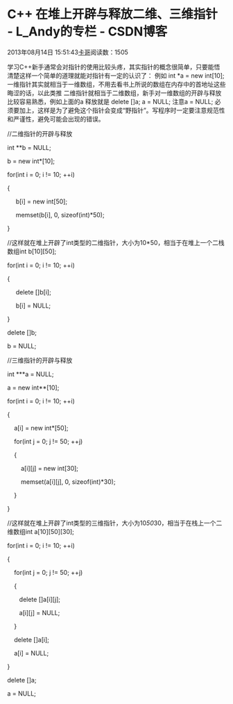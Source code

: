 # C++ 在堆上开辟与释放二维、三维指针 - L_Andy的专栏 - CSDN博客

2013年08月14日 15:51:43[卡哥](https://me.csdn.net/L_Andy)阅读数：1505


                
学习C++新手通常会对指针的使用比较头疼，其实指针的概念很简单，只要能悟清楚这样一个简单的道理就能对指针有一定的认识了： 例如 int *a = new int[10]; 一维指针其实就相当于一维数组，不用去看书上所说的数组在内存中的首地址这些晦涩的话，以此类推 二维指针就相当于二维数组，新手对一维数组的开辟与释放比较容易熟悉，例如上面的a 释放就是 delete []a; a = NULL; 注意a = NULL; 必须要加上，这样是为了避免这个指针会变成“野指针”。写程序时一定要注意规范性和严谨性，避免可能会出现的错误。

//二维指针的开辟与释放

int **b = NULL;

b = new int*[10];

for(int i = 0; i != 10; ++i)

{

     b[i] = new int[50];

     memset(b[i], 0, sizeof(int)*50);

}

//这样就在堆上开辟了int类型的二维指针，大小为10*50，相当于在堆上一个二栈数组int b[10][50];

for(int i = 0; i != 10; ++i)

{

     delete []b[i];

     b[i] = NULL;

}

delete []b;

b = NULL;

//三维指针的开辟与释放

int ***a = NULL;

a = new int**[10];

for(int i = 0; i != 10; ++i)

{

    a[i] = new int*[50];

    for(int j = 0; j != 50; ++j)

    {

        a[i][j] = new int[30];

        memset(a[i][j], 0, sizeof(int)*30);

    }

}

//这样就在堆上开辟了int类型的三维指针，大小为10*50*30，相当于在栈上一个二维数组int a[10][50][30];

for(int i = 0; i != 10; ++i)

{

    for(int j = 0; j != 50; ++j)

    {

       delete []a[i][j];

       a[i][j] = NULL;           

    }

    delete []a[i];

    a[i] = NULL;

}

delete []a;

a = NULL;
            

